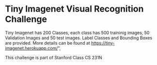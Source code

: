 # Tiny Imagenet Visual Recognition Challenge
Tiny Imagenet has 200 Classes, each class has 500 traininig images, 50 Validation Images and 50 test images. Label Classes and Bounding Boxes are provided. More details can be found at https://tiny-imagenet.herokuapp.com/",

This challenge is part of Stanford Class CS 231N
